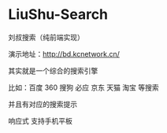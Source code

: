 # LiuShu-Search

刘叔搜索（纯前端实现）

演示地址：http://bd.kcnetwork.cn/

其实就是一个综合的搜索引擎

比如：百度 360 搜狗 必应 京东 天猫 淘宝 等搜索

并且有对应的搜索提示

响应式 支持手机平板
